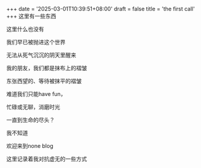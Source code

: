 +++
date = '2025-03-01T10:39:51+08:00'
draft = false
title = 'the first call'
+++
这里有一些东西

这里什么也没有

我们早已被抛进这个世界

无法从死气沉沉的阴天里醒来

我的朋友，我们都是抹布上的褶皱

东张西望的、等待被抹平的褶皱

难道我们只能have fun，

忙碌或无聊，消磨时光

一直到生命的尽头？

我不知道

欢迎来到none blog

这里记录着我对抗虚无的一些方式




